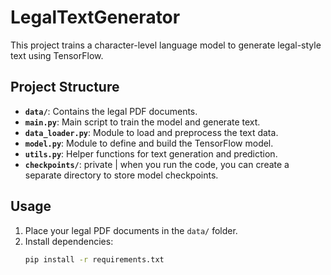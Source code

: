 # LegalTextGenerator

This project trains a character-level language model to generate legal-style text using TensorFlow.

## Project Structure
- **`data/`**: Contains the legal PDF documents.
- **`main.py`**: Main script to train the model and generate text.
- **`data_loader.py`**: Module to load and preprocess the text data.
- **`model.py`**: Module to define and build the TensorFlow model.
- **`utils.py`**: Helper functions for text generation and prediction.
- **`checkpoints/`**: private | when you run the code, you can create a separate directory to store model checkpoints.

## Usage
1. Place your legal PDF documents in the `data/` folder.
2. Install dependencies:
   ```bash
   pip install -r requirements.txt
